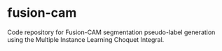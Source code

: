 # fusion-cam
Code repository for Fusion-CAM segmentation pseudo-label generation using the Multiple Instance Learning Choquet Integral.
